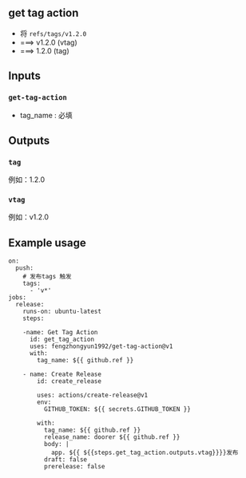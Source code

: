 ## get tag action 

* 将 `refs/tags/v1.2.0` 
* ===> v1.2.0 (vtag) 
* ===> 1.2.0 (tag)                    

## Inputs

### `get-tag-action`

* tag_name : 必填

## Outputs

### `tag`

例如：1.2.0

### `vtag`

例如：v1.2.0

## Example usage
```
on:
  push:
    # 发布tags 触发
    tags:
      - 'v*'
jobs:
  release:
    runs-on: ubuntu-latest
    steps:

    -name: Get Tag Action
      id: get_tag_action
      uses: fengzhongyun1992/get-tag-action@v1
      with:
        tag_name: ${{ github.ref }}

    - name: Create Release
        id: create_release

        uses: actions/create-release@v1
        env:
          GITHUB_TOKEN: ${{ secrets.GITHUB_TOKEN }}

        with:
          tag_name: ${{ github.ref }}
          release_name: doorer ${{ github.ref }}
          body: |
            app. ${{ ${{steps.get_tag_action.outputs.vtag}}}}发布
          draft: false
          prerelease: false
```
